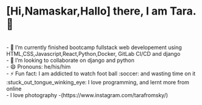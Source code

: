 
# [Hi,Namaskar,Hallo] there, I am Tara. 👋
<br/>
- 🌱 I’m currently finished bootcamp fullstack web developement using HTML,CSS,Javascript,React,Python,Docker, GitLab CI/CD and django <br/>
- 👯 I’m looking to collaborate on django and python <br/>
- 😄 Pronouns: he/his/him <br/>
- ⚡ Fun fact: I am addicted to watch foot ball :soccer: and wasting time on it :stuck_out_tongue_winking_eye: I love programming, and lernt more from online <br/>
- I love photography -(https://www.instagram.com/tarafromsky/)
<br />


<br />


